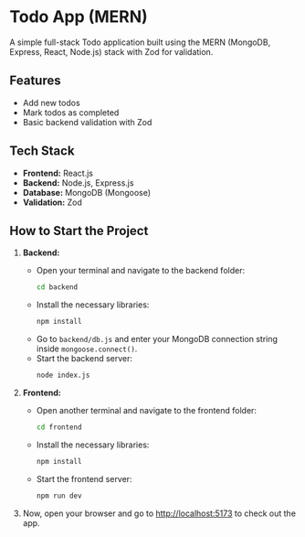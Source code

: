 # Todo App (MERN)

A simple full-stack Todo application built using the MERN (MongoDB, Express, React, Node.js) stack with Zod for validation.

## Features

- Add new todos
- Mark todos as completed
- Basic backend validation with Zod

## Tech Stack

- **Frontend:** React.js
- **Backend:** Node.js, Express.js
- **Database:** MongoDB (Mongoose)
- **Validation:** Zod

## How to Start the Project

1. **Backend:**
   - Open your terminal and navigate to the backend folder:
     ```bash
     cd backend
     ```
   - Install the necessary libraries:
     ```bash
     npm install
     ```
   - Go to `backend/db.js` and enter your MongoDB connection string inside `mongoose.connect()`.
   - Start the backend server:
     ```bash
     node index.js
     ```

2. **Frontend:**
   - Open another terminal and navigate to the frontend folder:
     ```bash
     cd frontend
     ```
   - Install the necessary libraries:
     ```bash
     npm install
     ```
   - Start the frontend server:
     ```bash
     npm run dev
     ```

3. Now, open your browser and go to [http://localhost:5173](http://localhost:5173/) to check out the app.
